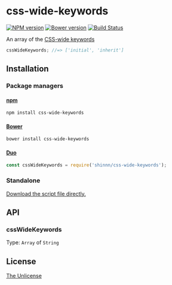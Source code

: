 # css-wide-keywords

[![NPM version](https://img.shields.io/npm/v/css-wide-keywords.svg)](https://www.npmjs.com/package/css-wide-keywords)
[![Bower version](https://img.shields.io/bower/v/css-wide-keywords.svg)](https://github.com/shinnn/css-wide-keywords/releases)
[![Build Status](https://travis-ci.org/shinnn/css-wide-keywords.svg?branch=master)](https://travis-ci.org/shinnn/css-wide-keywords)

An array of the [CSS-wide keywords](https://www.w3.org/TR/css3-values/#common-keywords)

```javascript
cssWideKeywords; //=> ['initial', 'inherit']
```

## Installation

### Package managers

#### [npm](https://www.npmjs.org/)

```sh
npm install css-wide-keywords
```

#### [Bower](http://bower.io/) 

```sh
bower install css-wide-keywords
```

#### [Duo](http://duojs.org/)

```javascript
const cssWideKeywords = require('shinnn/css-wide-keywords');
```

### Standalone

[Download the script file directly.](https://raw.githubusercontent.com/shinnn/css-wide-keywords/master/css-wide-keywords.js)

## API

### cssWideKeywords

Type: `Array` of `String`

## License

[The Unlicense](./LICENSE)
